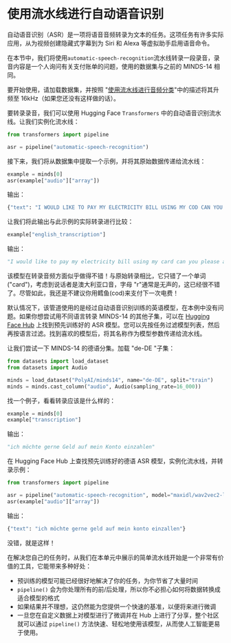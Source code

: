# 使用流水线进行自动语音识别
自动语音识别（ASR）是一项将语音音频转录为文本的任务。这项任务有许多实际应用，从为视频创建隐藏式字幕到为 Siri 和 Alexa 等虚拟助手启用语音命令。

在本节中，我们将使用`automatic-speech-recognition`流水线转录一段录音，录音内容是一个人询问有关支付账单的问题，使用的数据集与之前的 MINDS-14 相同。

要开始使用，请加载数据集，并按照 "[使用流水线进行音频分类](chapter2/audio_classification_with_a_pipeline.md)"中的描述将其升频至 16kHz（如果您还没有这样做的话）。

要转录录音，我们可以使用 Hugging Face `Transformers` 中的自动语音识别流水线。让我们实例化流水线：

```python
from transformers import pipeline

asr = pipeline("automatic-speech-recognition")
```

接下来，我们将从数据集中提取一个示例，并将其原始数据传递给流水线：

```python
example = minds[0]
asr(example["audio"]["array"])
```

输出：

```python
{"text": "I WOULD LIKE TO PAY MY ELECTRICITY BILL USING MY COD CAN YOU PLEASE ASSIST"}
```

让我们将此输出与此示例的实际转录进行比较：

```python
example["english_transcription"]
```

输出：

```python
"I would like to pay my electricity bill using my card can you please assist"
```

该模型在转录音频方面似乎做得不错！与原始转录相比，它只错了一个单词("card")，考虑到说话者是澳大利亚口音，字母 "r"通常是无声的，这已经很不错了。尽管如此，我还是不建议你用鳕鱼(cod)来支付下一次电费！

默认情况下，该管道使用的是经过自动语音识别训练的英语模型，在本例中没有问题。如果你想尝试用不同语言转录 MINDS-14 的其他子集，可以在 [Hugging Face Hub](https://huggingface.co/models?pipeline_tag=automatic-speech-recognition&language=fr&sort=downloads) 上找到预先训练好的 ASR 模型。您可以先按任务过滤模型列表，然后再按语言过滤。找到喜欢的模型后，将其名称作为模型参数传递给流水线。

让我们尝试一下 MINDS-14 的德语分集。加载 "de-DE "子集：

```python
from datasets import load_dataset
from datasets import Audio

minds = load_dataset("PolyAI/minds14", name="de-DE", split="train")
minds = minds.cast_column("audio", Audio(sampling_rate=16_000))
```

找一个例子，看看转录应该是什么样的：

```python
example = minds[0]
example["transcription"]
```

输出：

```python
"ich möchte gerne Geld auf mein Konto einzahlen"
```

在 Hugging Face Hub 上查找预先训练好的德语 ASR 模型，实例化流水线，并转录示例：

```python
from transformers import pipeline

asr = pipeline("automatic-speech-recognition", model="maxidl/wav2vec2-large-xlsr-german")
asr(example["audio"]["array"])
```

输出：

```python
{"text": "ich möchte gerne geld auf mein konto einzallen"}
```

没错，就是这样！

在解决您自己的任务时，从我们在本单元中展示的简单流水线开始是一个非常有价值的工具，它能带来多种好处：

+ 预训练的模型可能已经很好地解决了你的任务，为你节省了大量时间
+ `pipeline()` 会为你处理所有的前/后处理，所以你不必担心如何将数据转换成适合模型的格式
+ 如果结果并不理想，这仍然能为您提供一个快速的基准，以便将来进行微调
+ 一旦您在自定义数据上对模型进行了微调并在 Hub 上进行了分享，整个社区就可以通过 `pipeline()` 方法快速、轻松地使用该模型，从而使人工智能更易于使用。